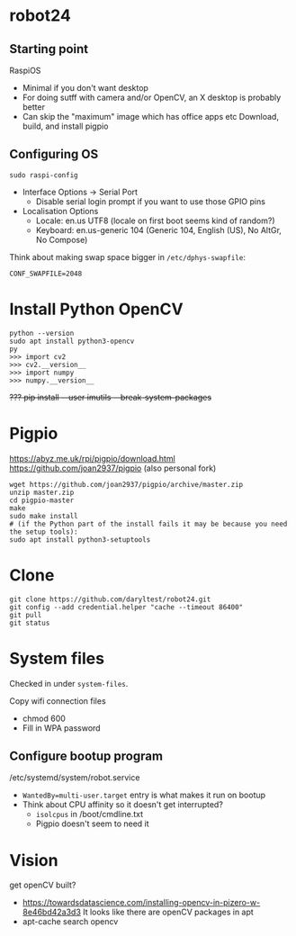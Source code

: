 # robot24

## Starting point

RaspiOS
- Minimal if you don't want desktop
- For doing sutff with camera and/or OpenCV, an X desktop is probably better
- Can skip the "maximum" image which has office apps etc
Download, build, and install pigpio

## Configuring OS

`sudo raspi-config`
  - Interface Options -> Serial Port
    - Disable serial login prompt if you want to use those GPIO pins
  - Localisation Options
    - Locale: en.us UTF8 (locale on first boot seems kind of random?)
    - Keyboard: en.us-generic 104 (Generic 104, English (US), No AltGr, No Compose)

Think about making swap space bigger in `/etc/dphys-swapfile`:
```
CONF_SWAPFILE=2048
```

# Install Python OpenCV

```
python --version
sudo apt install python3-opencv
py
>>> import cv2
>>> cv2.__version__
>>> import numpy
>>> numpy.__version__
```

~~??? pip install --user imutils --break-system-packages~~

# Pigpio

https://abyz.me.uk/rpi/pigpio/download.html
https://github.com/joan2937/pigpio (also personal fork)

```
wget https://github.com/joan2937/pigpio/archive/master.zip
unzip master.zip
cd pigpio-master
make
sudo make install
# (if the Python part of the install fails it may be because you need the setup tools):
sudo apt install python3-setuptools
```

# Clone

```
git clone https://github.com/daryltest/robot24.git
git config --add credential.helper "cache --timeout 86400"
git pull
git status
```

# System files

Checked in under `system-files`.

Copy wifi connection files
  - chmod 600
  - Fill in WPA password

## Configure bootup program

/etc/systemd/system/robot.service
  - `WantedBy=multi-user.target` entry is what makes it run on bootup
  - Think about CPU affinity so it doesn't get interrupted?
    - `isolcpus` in /boot/cmdline.txt
    - Pigpio doesn't seem to need it

# Vision
get openCV built?
  - https://towardsdatascience.com/installing-opencv-in-pizero-w-8e46bd42a3d3
It looks like there are openCV packages in apt
  - apt-cache search opencv
